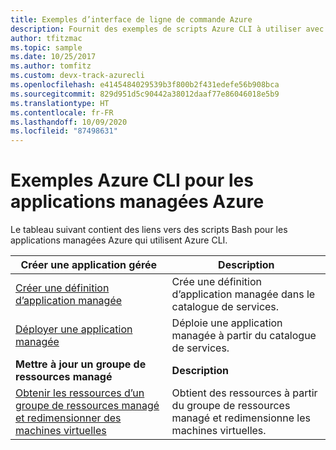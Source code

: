 ```yaml
---
title: Exemples d’interface de ligne de commande Azure
description: Fournit des exemples de scripts Azure CLI à utiliser avec les applications managées Azure.
author: tfitzmac
ms.topic: sample
ms.date: 10/25/2017
ms.author: tomfitz
ms.custom: devx-track-azurecli
ms.openlocfilehash: e4145484029539b3f800b2f431edefe56b908bca
ms.sourcegitcommit: 829d951d5c90442a38012daaf77e86046018e5b9
ms.translationtype: HT
ms.contentlocale: fr-FR
ms.lasthandoff: 10/09/2020
ms.locfileid: "87498631"
---
```

# <a name="azure-cli-samples-for-azure-managed-applications"></a>Exemples Azure CLI pour les applications managées Azure

Le tableau suivant contient des liens vers des scripts Bash pour les applications managées Azure qui utilisent Azure CLI.

| Créer une application gérée | Description |
| -------------------------- | ----------- |
| [Créer une définition d’application managée](scripts/managed-application-cli-sample-create-definition.md) | Crée une définition d’application managée dans le catalogue de services.  |
| [Déployer une application managée](scripts/managed-application-cli-sample-create-application.md) | Déploie une application managée à partir du catalogue de services.  |
|**Mettre à jour un groupe de ressources managé**| **Description** |
| [Obtenir les ressources d’un groupe de ressources managé et redimensionner des machines virtuelles](scripts/managed-application-cli-sample-get-managed-group-resize-vm.md) | Obtient des ressources à partir du groupe de ressources managé et redimensionne les machines virtuelles. |
